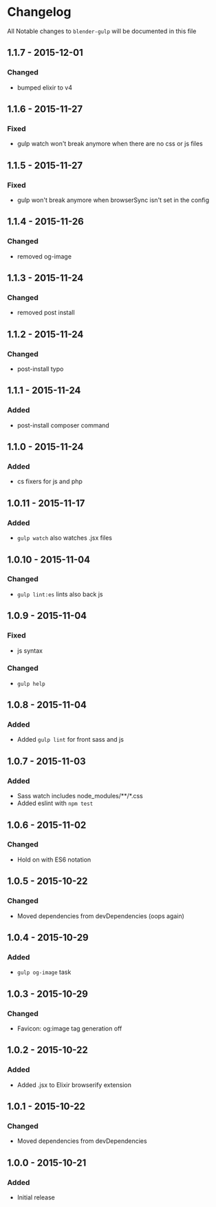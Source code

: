# Changelog

All Notable changes to `blender-gulp` will be documented in this file

## 1.1.7 - 2015-12-01
### Changed
- bumped elixir to v4

## 1.1.6 - 2015-11-27
### Fixed
- gulp watch won't break anymore when there are no css or js files

## 1.1.5 - 2015-11-27
### Fixed
- gulp won't break anymore when browserSync isn't set in the config

## 1.1.4 - 2015-11-26
### Changed
- removed og-image

## 1.1.3 - 2015-11-24
### Changed
- removed post install

## 1.1.2 - 2015-11-24
### Changed
- post-install typo

## 1.1.1 - 2015-11-24
### Added
- post-install composer command

## 1.1.0 - 2015-11-24
### Added
- cs fixers for js and php

## 1.0.11 - 2015-11-17
### Added
- `gulp watch` also watches .jsx files

## 1.0.10 - 2015-11-04
### Changed
- `gulp lint:es` lints also back js

## 1.0.9 - 2015-11-04
### Fixed
- js syntax
### Changed
- `gulp help`

## 1.0.8 - 2015-11-04
### Added
- Added `gulp lint` for front sass and js

## 1.0.7 - 2015-11-03
### Added
- Sass watch includes node_modules/**/*.css
- Added eslint with `npm test`

## 1.0.6 - 2015-11-02
### Changed
- Hold on with ES6 notation

## 1.0.5 - 2015-10-22
### Changed
- Moved dependencies from devDependencies (oops again)

## 1.0.4 - 2015-10-29
### Added
- `gulp og-image` task

## 1.0.3 - 2015-10-29
### Changed
- Favicon: og:image tag generation off

## 1.0.2 - 2015-10-22
### Added
- Added .jsx to Elixir browserify extension

## 1.0.1 - 2015-10-22
### Changed
- Moved dependencies from devDependencies

## 1.0.0 - 2015-10-21
### Added
- Initial release
